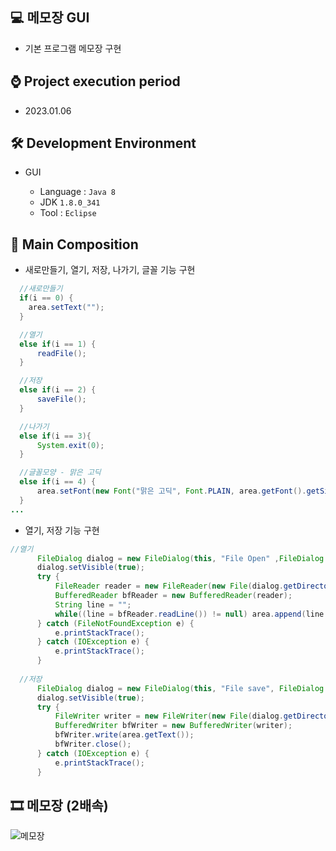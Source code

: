 ## 💻 메모장 GUI
 - 기본 프로그램 메모장 구현

## ⌚ Project execution period
  - 2023.01.06

## 🛠 Development Environment
- GUI
  
  - Language : `Java 8` 
  - JDK `1.8.0_341`
  - Tool : `Eclipse`

## 📃 Main Composition
  - 새로만들기, 열기, 저장, 나가기, 글꼴 기능 구현
  ```java
	//새로만들기
	if(i == 0) {
      area.setText("");
	}
  
	//열기
	else if(i == 1) {
	    readFile();
	}
  
	//저장
	else if(i == 2) {
	    saveFile();
	}
  
	//나가기
    else if(i == 3){
	    System.exit(0);
	}
  
    //글꼴모양 - 맑은 고딕
    else if(i == 4) {
	    area.setFont(new Font("맑은 고딕", Font.PLAIN, area.getFont().getSize()));
	}
  ...
  ```
  
  - 열기, 저장 기능 구현
  ```java
  //열기
		FileDialog dialog = new FileDialog(this, "File Open" ,FileDialog.LOAD);
		dialog.setVisible(true);
		try {
			FileReader reader = new FileReader(new File(dialog.getDirectory() + "/" + dialog.getFile()));
			BufferedReader bfReader = new BufferedReader(reader);
			String line = "";
			while((line = bfReader.readLine()) != null) area.append(line + "\n");
		} catch (FileNotFoundException e) {
			e.printStackTrace();
		} catch (IOException e) {
			e.printStackTrace();
		}
	
	//저장
		FileDialog dialog = new FileDialog(this, "File save", FileDialog.SAVE);
		dialog.setVisible(true);
		try {
			FileWriter writer = new FileWriter(new File(dialog.getDirectory() + "/" + dialog.getFile()));
			BufferedWriter bfWriter = new BufferedWriter(writer);
			bfWriter.write(area.getText());
			bfWriter.close();
		} catch (IOException e) {
			e.printStackTrace();
		}
  ```
  
  ## 🎞 메모장 (2배속)
  ![메모장](https://user-images.githubusercontent.com/121646949/226096322-5da98a49-6e81-4e68-9678-b5f97dc3e338.gif)

